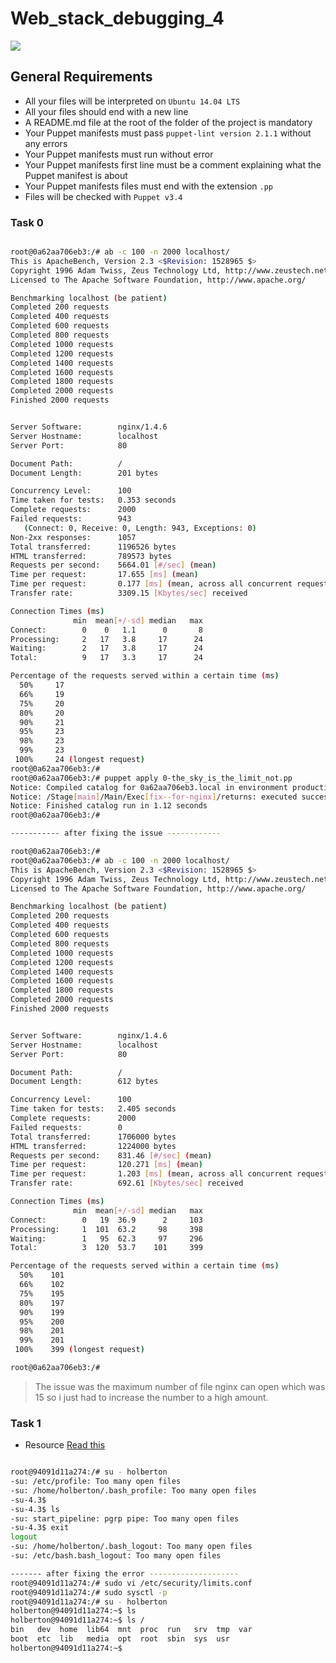 # Web_stack_debugging_4

![](https://media.geeksforgeeks.org/wp-content/uploads/20190902105053/Debugging-Tips-To-Get-Better-At-It.png)

## General Requirements

- All your files will be interpreted on `Ubuntu 14.04 LTS`
- All your files should end with a new line
- A README.md file at the root of the folder of the project is mandatory
- Your Puppet manifests must pass `puppet-lint version 2.1.1` without any errors
- Your Puppet manifests must run without error
- Your Puppet manifests first line must be a comment explaining what the Puppet manifest is about
- Your Puppet manifests files must end with the extension `.pp`
- Files will be checked with `Puppet v3.4`

### Task 0

```bash

root@0a62aa706eb3:/# ab -c 100 -n 2000 localhost/
This is ApacheBench, Version 2.3 <$Revision: 1528965 $>
Copyright 1996 Adam Twiss, Zeus Technology Ltd, http://www.zeustech.net/
Licensed to The Apache Software Foundation, http://www.apache.org/

Benchmarking localhost (be patient)
Completed 200 requests
Completed 400 requests
Completed 600 requests
Completed 800 requests
Completed 1000 requests
Completed 1200 requests
Completed 1400 requests
Completed 1600 requests
Completed 1800 requests
Completed 2000 requests
Finished 2000 requests


Server Software:        nginx/1.4.6
Server Hostname:        localhost
Server Port:            80

Document Path:          /
Document Length:        201 bytes

Concurrency Level:      100
Time taken for tests:   0.353 seconds
Complete requests:      2000
Failed requests:        943
   (Connect: 0, Receive: 0, Length: 943, Exceptions: 0)
Non-2xx responses:      1057
Total transferred:      1196526 bytes
HTML transferred:       789573 bytes
Requests per second:    5664.01 [#/sec] (mean)
Time per request:       17.655 [ms] (mean)
Time per request:       0.177 [ms] (mean, across all concurrent requests)
Transfer rate:          3309.15 [Kbytes/sec] received

Connection Times (ms)
              min  mean[+/-sd] median   max
Connect:        0    0   1.1      0       8
Processing:     2   17   3.8     17      24
Waiting:        2   17   3.8     17      24
Total:          9   17   3.3     17      24

Percentage of the requests served within a certain time (ms)
  50%     17
  66%     19
  75%     20
  80%     20
  90%     21
  95%     23
  98%     23
  99%     23
 100%     24 (longest request)
root@0a62aa706eb3:/#
root@0a62aa706eb3:/# puppet apply 0-the_sky_is_the_limit_not.pp
Notice: Compiled catalog for 0a62aa706eb3.local in environment production in 0.01 seconds
Notice: /Stage[main]/Main/Exec[fix--for-nginx]/returns: executed successfully
Notice: Finished catalog run in 1.12 seconds
root@0a62aa706eb3:/#

----------- after fixing the issue ------------

root@0a62aa706eb3:/#
root@0a62aa706eb3:/# ab -c 100 -n 2000 localhost/
This is ApacheBench, Version 2.3 <$Revision: 1528965 $>
Copyright 1996 Adam Twiss, Zeus Technology Ltd, http://www.zeustech.net/
Licensed to The Apache Software Foundation, http://www.apache.org/

Benchmarking localhost (be patient)
Completed 200 requests
Completed 400 requests
Completed 600 requests
Completed 800 requests
Completed 1000 requests
Completed 1200 requests
Completed 1400 requests
Completed 1600 requests
Completed 1800 requests
Completed 2000 requests
Finished 2000 requests


Server Software:        nginx/1.4.6
Server Hostname:        localhost
Server Port:            80

Document Path:          /
Document Length:        612 bytes

Concurrency Level:      100
Time taken for tests:   2.405 seconds
Complete requests:      2000
Failed requests:        0
Total transferred:      1706000 bytes
HTML transferred:       1224000 bytes
Requests per second:    831.46 [#/sec] (mean)
Time per request:       120.271 [ms] (mean)
Time per request:       1.203 [ms] (mean, across all concurrent requests)
Transfer rate:          692.61 [Kbytes/sec] received

Connection Times (ms)
              min  mean[+/-sd] median   max
Connect:        0   19  36.9      2     103
Processing:     1  101  63.2     98     398
Waiting:        1   95  62.3     97     296
Total:          3  120  53.7    101     399

Percentage of the requests served within a certain time (ms)
  50%    101
  66%    102
  75%    195
  80%    197
  90%    199
  95%    200
  98%    201
  99%    201
 100%    399 (longest request)

root@0a62aa706eb3:/#
```
> The issue was the maximum number of file nginx can open which was 15 so i just had to increase the number to a high amount.

### Task 1
- Resource [Read this](https://www.cyberciti.biz/faq/linux-unix-nginx-too-many-open-files/)

```bash

root@94091d11a274:/# su - holberton
-su: /etc/profile: Too many open files
-su: /home/holberton/.bash_profile: Too many open files
-su-4.3$
-su-4.3$ ls
-su: start_pipeline: pgrp pipe: Too many open files
-su-4.3$ exit
logout
-su: /home/holberton/.bash_logout: Too many open files
-su: /etc/bash.bash_logout: Too many open files

------- after fixing the error --------------------
root@94091d11a274:/# sudo vi /etc/security/limits.conf
root@94091d11a274:/# sudo sysctl -p
root@94091d11a274:/# su - holberton
holberton@94091d11a274:~$ ls
holberton@94091d11a274:~$ ls /
bin   dev  home  lib64  mnt  proc  run   srv  tmp  var
boot  etc  lib   media  opt  root  sbin  sys  usr
holberton@94091d11a274:~$
```

